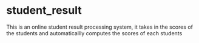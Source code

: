 # student_result
This is an online student result processing system, it takes in the scores of the students and automaticallly computes the scores of each students
